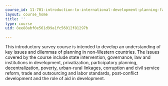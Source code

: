 ```yaml
---
course_id: 11-701-introduction-to-international-development-planning-fall-2011
layout: course_home
title: ''
type: course
uid: 8ee88abf0e561d99a1fc56012f81297b

---
```

This introductory survey course is intended to develop an understanding of key issues and dilemmas of planning in non-Western countries. The issues covered by the course include state intervention, governance, law and institutions in development, privatization, participatory planning, decentralization, poverty, urban-rural linkages, corruption and civil service reform, trade and outsourcing and labor standards, post-conflict development and the role of aid in development.
